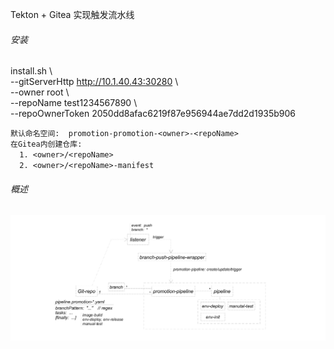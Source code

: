 Tekton + Gitea 实现触发流水线

###### *安装*
install.sh \  
--gitServerHttp http://10.1.40.43:30280 \  
--owner root \  
--repoName test1234567890 \  
--repoOwnerToken 2050dd8afac6219f87e956944ae7dd2d1935b906

`默认命名空间:  promotion-promotion-<owner>-<repoName>`  
`在Gitea内创建仓库: `  
`  1. <owner>/<repoName>`  
`  2. <owner>/<repoName>-manifest`  


###### *概述*

![概述.png](https://raw.githubusercontent.com/1449312219/pipeline/master/general.png)
